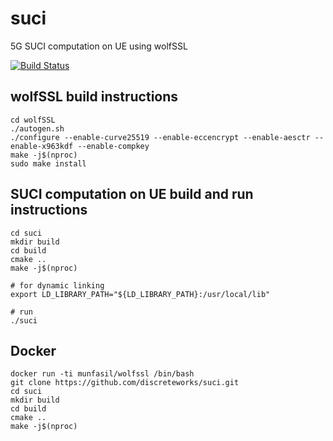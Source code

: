 # suci
5G SUCI computation on UE using wolfSSL

[![Build Status](https://api.cirrus-ci.com/github/discreteworks/suci.svg)](https://cirrus-ci.com/github/discreteworks/suci)

## wolfSSL build instructions
```
cd wolfSSL
./autogen.sh
./configure --enable-curve25519 --enable-eccencrypt --enable-aesctr --enable-x963kdf --enable-compkey
make -j$(nproc)
sudo make install
```

## SUCI computation on UE build and run instructions
```
cd suci
mkdir build
cd build
cmake ..
make -j$(nproc)

# for dynamic linking
export LD_LIBRARY_PATH="${LD_LIBRARY_PATH}:/usr/local/lib"

# run
./suci

```

## Docker
```
docker run -ti munfasil/wolfssl /bin/bash
git clone https://github.com/discreteworks/suci.git
cd suci
mkdir build
cd build
cmake ..
make -j$(nproc)
```
